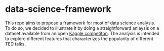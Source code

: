 # data-science-framework
This repo aims to propose a framework for most of data science analysis. To do so, we decided to illustrate it by doing a straightforward anlaysis on a dataset available from an open [Kaggle competiton](https://www.kaggle.com/rounakbanik/ted-talks). The analysis is intended to explore different features that characterizes the popularity of different TED talks.
